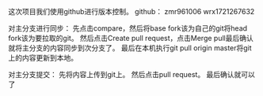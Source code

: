 这次项目我们使用github进行版本控制。
github：
	zmr961006
	wrx1721267632


对主分支进行同步：
	先点击compare，然后将base fork该为自己的git将head fork该为要拉取的git。
	然后点击Create pull request，点击Merge pull最后确认就将主分支的内容同步到次分支了。
	最后在本机执行git pull origin master将git上的内容更新到本地。

对主分支提交：
	先将内容上传到git上。
	然后点击pull request。
	最后确认就可以了
